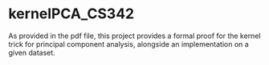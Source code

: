 # kernelPCA_CS342
As provided in the pdf file, this project provides a formal proof for the kernel trick for principal component analysis, alongside an implementation on a given dataset.
